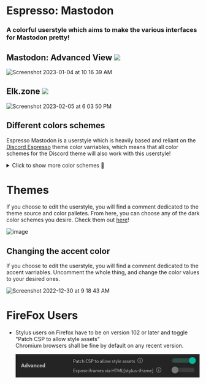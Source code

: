 # Espresso: Mastodon 
### A colorful userstyle which aims to make the various interfaces for Mastodon pretty!

## Mastodon: Advanced View [![](https://img.shields.io/badge/install%20with-stylus-006666?style=flat-square)](https://github.com/SlippingGitty/Espresso-Mastodon/raw/main/EspressoMastodon.user.css)
![Screenshot 2023-01-04 at 10 16 39 AM](https://user-images.githubusercontent.com/76500838/210600274-e0d519bf-3e5a-4964-a16c-73319abbbdea.png)
## Elk.zone [![](https://img.shields.io/badge/install%20with-stylus-006666?style=flat-square)](https://github.com/SlippingGitty/Espresso-Mastodon/raw/main/EspressoElk.user.css)
<img width="797" alt="Screenshot 2023-02-05 at 6 03 50 PM" src="https://user-images.githubusercontent.com/76500838/216854114-2f56a17d-b5ee-43f1-b36e-6c928a4bd467.png">


## Different colors schemes
Espresso Mastodon is a userstyle which is heavily based and reliant on the [Discord Espresso](https://github.com/SlippingGittys-Discord-Themes/Espresso-Discord-Theme) theme color varriables, which means that all color schemes for the Discord theme will also work with this userstyle!

<details>
<summary>Click to show more color schemes 🎨</summary>

## Tokyo Night
![Screenshot 2023-01-04 at 10 18 27 AM](https://user-images.githubusercontent.com/76500838/210600799-70b12b69-7d7e-482c-a66d-cd57a6be5738.png)
## AMOLED
![Screenshot 2023-01-04 at 10 18 36 AM](https://user-images.githubusercontent.com/76500838/210600801-2dc9d0e9-6be8-4e32-ab29-42b41dbf6561.png)
## ThinkPad
![Screenshot 2023-01-04 at 10 18 43 AM](https://user-images.githubusercontent.com/76500838/210600803-cc043b87-748f-4618-bcc3-0c2483777516.png)
## Twitter Blue
![Screenshot 2023-01-05 at 9 18 32 PM](https://user-images.githubusercontent.com/76500838/210923177-f320bb70-bbcc-44b0-9861-d41a1abb36bd.png)
## Nord
![Screenshot 2023-01-04 at 10 18 49 AM](https://user-images.githubusercontent.com/76500838/210600804-23c53c88-bc35-439f-9a1c-87364fc636a6.png)
## Material Dark
![Screenshot 2023-01-04 at 10 19 07 AM](https://user-images.githubusercontent.com/76500838/210600806-30d251b3-e466-43df-8a1e-5a9a04733763.png)
## WackyPomo - [BlueRedBlueYellow](https://github.com/BlueRedBlueYellow)
![Screenshot 2023-01-04 at 10 19 17 AM](https://user-images.githubusercontent.com/76500838/210600809-cab00c16-9a8a-409b-a053-1c1cdcd6cb90.png)


</details>

# Themes
If you choose to edit the userstyle, you will find a comment dedicated to the theme source and color palletes. From here, you can choose any of the dark color schemes you desire. Check them out [here](https://github.com/SlippingGittys-Discord-Themes/Espresso-Discord-Theme/tree/main/themes/dark)!

![image](https://user-images.githubusercontent.com/76500838/210445666-c4907dbc-d4b7-43d0-a36e-ee8d34522aa7.png)

## Changing the accent color
If you choose to edit the userstyle, you will find a comment dedicated to the accent varriables. Uncomment the whole thing, and change the color values to your desired ones.

![Screenshot 2022-12-30 at 9 18 43 AM](https://user-images.githubusercontent.com/76500838/210085837-b34d419d-605d-41eb-ba70-73eeed0ec0fa.png)

# FireFox Users
* Stylus users on Firefox have to be on version 102 or later and toggle "Patch CSP to allow style assets"  
  Chromium browsers shall be fine by default on any recent version.
  
  ![stylus setting](https://raw.githubusercontent.com/SlippingGittys-Discord-Themes/surCord/main/assets/stylussettingneeded.png)
